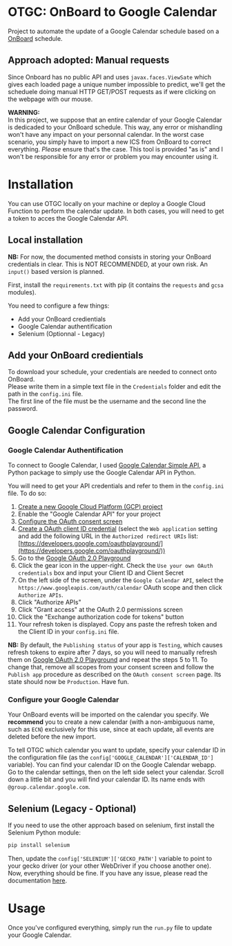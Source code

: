 # OTGC: OnBoard to Google Calendar

Project to automate the update of a Google Calendar schedule based on a [OnBoard](https://onboard.ec-nantes.fr) schedule.

## Approach adopted: Manual requests

Since Onboard has no public API and uses `javax.faces.ViewSate` which gives each loaded page a unique number impossible to predict, we'll get the scheduele doing manual HTTP GET/POST requests as if were clicking on the webpage with our mouse.

**WARNING:**  
In this project, we suppose that an entire calendar of your Google Calendar is dedicaded to your OnBoard schedule. This way, any error or mishandling won't have any impact on your personnal calendar. In the worst case scenario, you simply have to import a new ICS from OnBoard to correct everything.
*Please* ensure that's the case. This tool is provided "as is" and I won't be responsible for any error or problem you may encounter using it.

# Installation

You can use OTGC locally on your machine or deploy a Google Cloud Function to perform the calendar update.
In both cases, you will need to get a token to acces the Google Calendar API.

## Local installation

**NB:** For now, the documented method consists in storing your OnBoard credentials in clear. This is NOT RECOMMENDED, at your own risk. An `input()` based version is planned.

First, install the ``requirements.txt`` with pip (it contains the ``requests`` and ``gcsa`` modules).

You need to configure a few things:

* Add your OnBoard credientials
* Google Calendar authentification
* Selenium (Optionnal - Legacy)

## Add your OnBoard credientials

To download your schedule, your credentials are needed to connect onto OnBoard.  
Please write them in a simple text file in the ``Credentials`` folder and edit the path in the `config.ini` file.  
The first line of the file must be the username and the second line the password.

## Google Calendar Configuration

### Google Calendar Authentification

To connect to Google Calendar, I used [Google Calendar Simple API](https://github.com/kuzmoyev/google-calendar-simple-api), a Python package to simply use the Google Calendar API in Python.

You will need to get your API credentials and refer to them in the `config.ini` file. To do so:

1. [Create a new Google Cloud Platform (GCP) project](https://developers.google.com/workspace/guides/create-project)
2. Enable the "Google Calendar API" for your project
3. [Configure the OAuth consent screen](https://developers.google.com/workspace/guides/create-credentials#configure_the_oauth_consent_screen)
4. [Create a OAuth client ID credential](https://developers.google.com/workspace/guides/create-credentials#create_a_oauth_client_id_credential) (select the `Web application` setting and add the following URL in the `Authorized redirect URIs` list: [https://developers.google.com/oauthplayground/](https://developers.google.com/oauthplayground/))
5. Go to the [Google OAuth 2.0 Playground](https://developers.google.com/oauthplayground/)
6. Click the gear icon in the upper-right. Check the `Use your own OAuth credentials` box and input your Client ID and Client Secret
7. On the left side of the screen, under the `Google Calendar API`, select the `https://www.googleapis.com/auth/calendar` OAuth scope and then click `Authorize APIs`.
8. Click "Authorize APIs"
9. Click "Grant access" at the OAuth 2.0 permissions screen
10. Click the "Exchange authorization code for tokens" button
11. Your refresh token is displayed. Copy ans paste the refresh token and the Client ID in your `config.ini` file.

**NB:** By default, the `Publishing status` of your app is `Testing`, which causes refresh tokens to expire after 7 days, so you will need to manually refresh them on [Google OAuth 2.0 Playground](https://developers.google.com/oauthplayground/) and repeat the steps 5 to 11. To change that, remove all scopes from your consent screen and follow the `Publish app` procedure as described on the `OAuth consent screen` page. Its state should now be `Production`. Have fun.

### Configure your Google Calendar

Your OnBoard events will be imported on the calendar you specify.
We **recommend** you to create a new calendar (with a non-ambiguous name, such as `ECN`) exclusively for this use, since at each update, all events are deleted before the new import.

To tell OTGC which calendar you want to update, specify your calendar ID in the configuration file (as the `config['GOOGLE_CALENDAR']['CALENDAR_ID']` variable).
You can find your calendar ID on the Google Calendar webapp.
Go to the calendar settings, then on the left side select your calendar.
Scroll down a little bit and you will find your calendar ID. Its name ends with `@group.calendar.google.com`.

## Selenium (Legacy - Optional)

If you need to use the other approach based on selenium, first install the Selenium Python module:

```python
pip install selenium    
```

Then, update the `config['SELENIUM']['GECKO_PATH']` variable to point to your gecko driver (or your other WebDriver if you choose another one).  
Now, everything should be fine. If you have any issue, please read the documentation [here](https://selenium-python.readthedocs.io/installation.html).

# Usage

Once you've configured everything, simply run the `run.py` file to update your Google Calendar.
